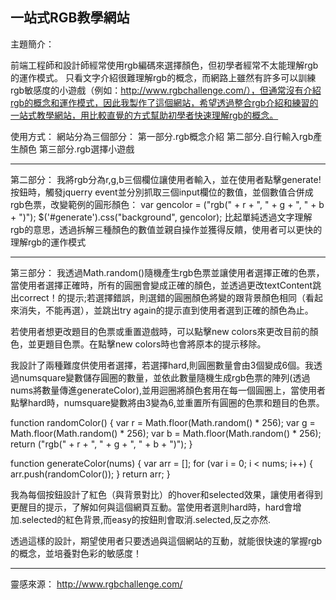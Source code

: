 
一站式RGB教學網站
----------------

主題簡介：

前端工程師和設計師經常使用rgb編碼來選擇顏色，但初學者經常不太能理解rgb的運作模式。
只看文字介紹很難理解rgb的概念，而網路上雖然有許多可以訓練rgb敏感度的小遊戲（例如：http://www.rgbchallenge.com/），但通常沒有介紹rgb的概念和運作模式，因此我製作了這個網站，希望透過整合rgb介紹和練習的一站式教學網站，用比較直覺的方式幫助初學者快速理解rgb的概念。

使用方式：
網站分為三個部分：
第一部分.rgb概念介紹
第二部分.自行輸入rgb產生顏色
第三部分.rgb選擇小遊戲

-----------------

第二部分：
我將rgb分為r,g,b三個欄位讓使用者輸入，並在使用者點擊generate!按鈕時，觸發jquerry event並分別抓取三個input欄位的數值，並個數值合併成rgb色票，改變範例的圓形顏色：
    var gencolor = ("rgb(" + r + ", " + g + ", " + b + ")");
    $('#generate').css("background", gencolor);
比起單純透過文字理解rgb的意思，透過拆解三種顏色的數值並親自操作並獲得反饋，使用者可以更快的理解rgb的運作模式

----------

第三部分：
我透過Math.random()隨機產生rgb色票並讓使用者選擇正確的色票，當使用者選擇正確時，所有的圓圈會變成正確的顏色，並透過更改textContent跳出correct！的提示;若選擇錯誤，則選錯的圓圈顏色將變的跟背景顏色相同（看起來消失，不能再選），並跳出try again的提示直到使用者選到正確的顏色為止。

若使用者想更改題目的色票或重置遊戲時，可以點擊new colors來更改目前的顏色，並更題目色票。在點擊new colors時也會將原本的提示移除。

我設計了兩種難度供使用者選擇，若選擇hard,則圓圈數量會由3個變成6個。我透過numsquare變數儲存圓圈的數量，並依此數量隨機生成rgb色票的陣列(透過nums將數量傳進generateColor),並用迴圈將顏色套用在每一個圓圈上，當使用者點擊hard時，numsquare變數將由3變為6,並重置所有圓圈的色票和題目的色票。

function randomColor() {
    var r = Math.floor(Math.random() * 256);
    var g = Math.floor(Math.random() * 256);
    var b = Math.floor(Math.random() * 256);
    return ("rgb(" + r + ", " + g + ", " + b + ")");
}

function generateColor(nums) {
    var arr = [];
    for (var i = 0; i < nums; i++) {
        arr.push(randomColor());
    }
    return arr;
}

我為每個按鈕設計了紅色（與背景對比）的hover和selected效果，讓使用者得到更醒目的提示，了解如何與這個網頁互動。當使用者選則hard時，hard會增加.selected的紅色背景,而easy的按鈕則會取消.selected,反之亦然.


透過這樣的設計，期望使用者只要透過與這個網站的互動，就能很快速的掌握rgb的概念，並培養對色彩的敏感度！

-------------------------
靈感來源：
http://www.rgbchallenge.com/



